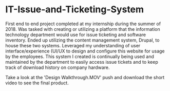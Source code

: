 # IT-Issue-and-Ticketing-System

First end to end project completed at my internship during the summer of 2018.  Was tasked with creating or utilizing a platform that the information technology department would use for issue ticketing and software inventory.  Ended up utilizing the content management system, Drupal, to house these two systems.  Leveraged my understanding of user interface/experience (UI/UX to design and configure this website for usage by the employees.  This system I created is continually being used and maintained by the department to easily access issue tickets and to keep track of download history on company hardware.

Take a look at the 'Design Walkthrough.MOV' push and download the short video to see the final product.
